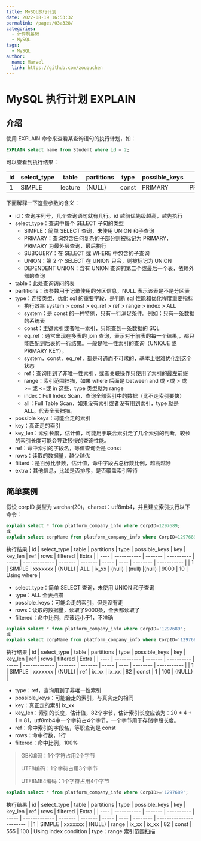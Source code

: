 ```yaml
---
title: MySQL执行计划
date: 2022-08-19 16:53:32
permalink: /pages/03a328/
categories:
  - 计算机基础
  - MySQL
tags:
  - MySQL
author: 
  name: Marvel
  link: https://github.com/zouquchen
---
```

# MySQL 执行计划 EXPLAIN

## 介绍
使用 EXPLAIN 命令来查看某查询语句的执行计划，如：

```sql
EXPLAIN select name from Student where id = 2;
```

可以查看到执行结果：

| id   | select_type | table   | partitions | type  | possible_keys | key     | key_len | ref   | rows | filtered | Extra  |
| ---- | ----------- | ------- | ---------- | ----- | ------------- | ------- | ------- | ----- | ---- | -------- | ------ |
| 1    | SIMPLE      | lecture | (NULL)     | const | PRIMARY       | PRIMARY | 8       | const | 1    | 100.00   | (NULL) |

下面解释一下这些参数的含义：

- id：查询序列号，几个查询语句就有几行。id 越前优先级越高，越先执行
- select_type：查询中每个 SELECT 子句的类型
  - SIMPLE：简单 SELECT 查询，未使用 UNION 和子查询
  - PRIMARY：查询包含任何复杂的子部分则被标记为 PRIMARY，PRIMARY 为最外层查询，最后执行
  - SUBQUERY：在 SELECT 或 WHERE 中包含的子查询
  - UNION：第 2 个 SELECT 在 UNION 只会，则被标记为 UNION
  - DEPENDENT UNION：含有 UNION 查询的第二个或最后一个表，依赖外部的查询
- table：此处查询访问的表
- partitions：该参数用于记录使用的分区信息，NULL 表示该表是不是分区表
- type：连接类型，优化 sql 的重要字段，是判断 sql 性能和优化程度重要指标
  - 执行效率 system > const > eq_ref > ref > range > index > ALL
  - system：是 const 的一种特例，只有一行满足条件。例如：只有一条数据的系统表
  - const：主键索引或者唯一索引，只能查到一条数据的 SQL
  - eq_ref：通常出现在多表的 join 查询，表示对于前表的每一个结果,，都只能匹配到后表的一行结果。一般是唯一性索引的查询（UNIQUE 或 PRIMARY KEY）。
  - system，const，eq_ref，都是可遇而不可求的，基本上很难优化到这个状态
  - ref：查询用到了非唯一性索引，或者关联操作只使用了索引的最左前缀
  - range：索引范围扫描，如果 where 后面是 between and 或 <或 > 或 >= 或 <=或 in 这些，type 类型就为 range
  - index：Full Index Scan，查询全部索引中的数据（比不走索引要快）
  - all：Full Table Scan，如果没有索引或者没有用到索引，type 就是 ALL。代表全表扫描。
- possible keys：可能会走的索引
- key：真正走的索引
- key_len：索引长度，估计值，可能用于联合索引走了几个索引的判断，较长的索引长度可能会导致较慢的查询性能。
- ref：命中索引的字段名，等值查询会是 const
- rows：读取的数据量，越少越优
- filterd：是百分比参数，估计值，命中字段占总行数比例，越高越好
- extra：其他信息，比如是否排序，是否覆盖索引等待


## 简单案例
假设 corpID 类型为 varchar(20)，charset：utf8mb4，并且建立索引执行以下命令：
```SQL
explain select * from platform_company_info where CorpID=1297689;
或
explain select corpName from platform_company_info where CorpID=1297689;
```
执行结果
| id   | select_type | table   | partitions | type  | possible_keys | key     | key_len | ref   | rows | filtered |   Extra     |
| ---- | ----------- | ------- | ---------- | ----- | ------------- | ------- | ------- | ----- | ---- | -------- | ----------- |
| 1    | SIMPLE      | xxxxxxx | (NULL)     |  ALL  |     ix_xx     | (null)  | (null)  |(null) | 9000 |    10    | Using where |

- select_type：简单 SELECT 查询，未使用 UNION 和子查询
- type：ALL 全表扫描
- possible_keys：可能会走的索引，但是没有走
- rows：读取的数据量，读取了9000条，全表都读取了
- filtered：命中比例，应该远小于1，不准确

```SQL
explain select * from platform_company_info where CorpID='1297689';
或
explain select corpName from platform_company_info where CorpID='1297689';
```
执行结果
| id   | select_type | table   | partitions | type  | possible_keys | key     | key_len | ref   | rows | filtered |   Extra     |
| ---- | ----------- | ------- | ---------- | ----- | ------------- | ------- | ------- | ----- | ---- | -------- | ----------- |
| 1    | SIMPLE      | xxxxxxx | (NULL)     |  ref  |     ix_xx     |  ix_xx  |    82   | const |  1   |   100    |    (NULL)   |

- type：ref，查询用到了非唯一性索引
- possible_keys：可能会走的索引，与真实走的相同
- key：真正走的索引 ix_xx
- key_len：索引的长度，估计值，82个字节，估计索引长度应该为：20 * 4 + 1 = 81，utf8mb4中一个字符占4个字节，一个字节用于存储字段长度。
- ref：命中索引的字段名，等职查询是 const
- rows：命中行数，1行
- filtered：命中比例，100%

> GBK编码：1个字符占用2个字节
> 
> UTF8编码：1个字符占用3个字节
> 
> UTF8MB4编码：1个字符占用4个字节

```SQL
explain select * from platform_company_info where CorpID>='1297689';
```
执行结果
| id   | select_type | table   | partitions | type  | possible_keys | key     | key_len | ref   | rows | filtered |           Extra         |
| ---- | ----------- | ------- | ---------- | ----- | ------------- | ------- | ------- | ----- | ---- | -------- | ----------------------- |
| 1    | SIMPLE      | xxxxxxx | (NULL)     | range |     ix_xx     |  ix_xx  |    82   | const | 555  |   100    | Using index condition   |
type：range 索引范围扫描